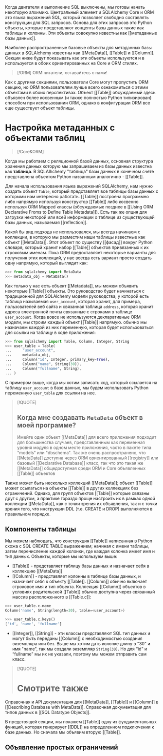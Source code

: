 Когда двигатели и выполнение SQL выключены, мы готовы начать некоторую алхимию. Центральный элемент и SQLAlchemy Core и ORM это языка выражений SQL, который позволяет свободно составлять конструкции для SQL запросов. Основа для этих запросов это Python объекты, которые  представляют концепты базы данных такие как таблицы и колонны. Эти объекты совокупно известны как [[метаданные базы данных]]. 

Наиболее распространенные базовые объекты для метаданных базы данных в SQLAlchemy известны как [[MetaData]], [[Table]] и [[Column]]. Секции ниже будут показывать как эти объекты используются и в используется в обоих ориентированных на Core и ORM стилях.

>[!ORM]
ORM читатели, оставайтесь с нами!
>
Как с другими секциями, пользователи Core могут пропустить ORM секцию, но ORM пользователям лучше всего ознакомиться с этими объектами в обоих перспективах. Объект [[Table]] обсуждаемый здесь объявлен более косвенным (и также полностью Python типизирован) способом при использовании ORM, однако в конфигурации ORM все еще существует объект таблицы.  

# Настройка метаданных с объектами таблиц
>[!Core&ORM]

Когда мы работаем с реляционной базой данных, основная структура хранения данных которую мы запрашиваем из базы данных  известна как **таблица**. В SQLAlhchemy "таблица" базы данных в конечном счете представлена объектом Python названным аналогично - [[Table]].

Для начала использования языка выражений SQLAlchemy, нам нужно создать объект `Table`, который представляет все таблицы базы данных с которыми нам интересно работать. [[Table]] построена программно либо напрямую используя конструктор [[Table]] либо косвенно используя ORM Mapped классы (обсуждаемые позднее в [[Using ORM Declarative Froms to Define Table Metadata]]). Есть так же опция для загрузки некоторой или всей информации о таблице из существующей базы данных, называемая [[reflection]].

Какой бы вид подхода не использовался, мы всегда начинаем с коллекции, в которую мы разместим наши таблицы известные как объект [[MetaData]]. Этот объект по существу [[фасад]] вокруг Python словаря, который хранит набор [[Table]] объектов привязанных к их строковым именам. Пока ORM предоставляет некоторые варианты для получения этих коллекций, у нас всегда есть вариант просто создать одну напрямую, который выглядит как:

``` python
>>> from sqlalchemy import MetaData
>>> metadata_obj = MetaData()
```

Как только у нас есть объект [[Metadata]], мы можем объявить некоторые [[Table]] объекты. Это руководство будет начинаться с традиционной для SQLAlchemy модели руководства, у которой есть таблица называемая `user_account`, которая хранит, для примера, пользователей веб сайта и связанная таблица `address`, которая хранит адреса электронной почты связанные с строками в  таблице `user_account`.  Когда вовсе не используются декларативные ORM модели, мы строим каждый объект [[Table]] напрямую. обычно мы назначаем каждой из них переменную, которая будет использоваться для ссылки на таблицу в коде приложения:

``` python
>>> from sqlalchemy import Table, Column, Integer, String
>>> user_table = Table(
...     "user_account",
...     metadata_obj,
...     Column("id", Integer, primary_key=True),
...     Column("name", String(30)),
...     Column("fullname", String),
... )
```

С примером выше, когда мы хотим записать код, который ссылается на таблицу `user_account` в базе данных, мы будем использовать Python переменную `user_table` для ссылки на нее.

>[!QUOTE]
> ## Когда мне создавать `MetaData` объект в моей программе?
>Имейте один объект [[MetaData]] для всего приложения подходит для большинства случаев,  представленным как переменная уровня модуля в одном месте приложения, часто в пакете типа "models" или "dbschema". Так же очень распространено, что [[MetaData]] доступна через ORM ориентированный [[registry]] или базовый [[Declarative Database]] класс, так что это такая же [[MetaData]] общедоступная среди ORM и Core объявленных [[Table]] объектов
>
Также может быть несколько коллекций [[MetaData]]; объект [[Table]] может ссылаться на объекты [[Table]] в других коллекциях без ограничений. Однако, для групп объектов [[Table]] которые связаны друг с другом, а практике гораздо проще настроить их в рамках одной коллекции  [[MetaData]], как с точки зрения их объявления, так и с точки зрения того, что инструкции DDL (т.е. CREATE и DROP) выполняются в правильном порядке.

## Компоненты таблицы

Мы можем наблюдать, что конструкция [[Table]] написанная в Python схожа с SQL CREATE TABLE выражением; начиная с имени таблицы, затем перечисление каждой колонки, где каждая колонка имеет имя и тип данных. Объекты, которые мы используем выше:
- [[Table]] - представляет таблицу базы данных и назначает себя в коллекцию [[MetaData]] 
- [[Column]] -  представляет колонны в таблице базы данных, и назначает себя к объекту [[Table]]. [[Column]] обычно включает строковое имя и тип объекта. Коллекция [[Column]] объектов в условиях родительской [[Table]] обычно доступна через связанный массив расположенного в [[Table.c]]:

``` python 
>>> user_table.c.name
Column('name', String(length=30), table=<user_account>)

>>> user_table.c.keys()
['id', 'name', 'fullname']
```

- [[Integer]], [[String]] - эти классы представляют SQL тип данных и могут быть переданы [[Column]] с необходимостью создания экземпляра или без.  Выше мы хотим дать колонке длину в "30" и имя "name", так мы создали экземпляр `String(30)`. Но для “id” и “fullname” мы их не указали, поэтому мы можем отправить сам класс.

>[!QUOTE]
> # Смотрите также
> 
Справочная и API документация для [[MetaData]], [[Table]] и [[Column]] в [[Describing Database with MetaData]]. Справочная документация для типов данных в [[SQL Datatype Objects]].

В предстоящей секции, мы покажем [[Table]] одну из фундаментальных функций, которая генерирует [[DDL]] на определенном подключении к  базе данных. Но сначала мы объявим вторую [[Table]].

## Объявление простых ограничений

